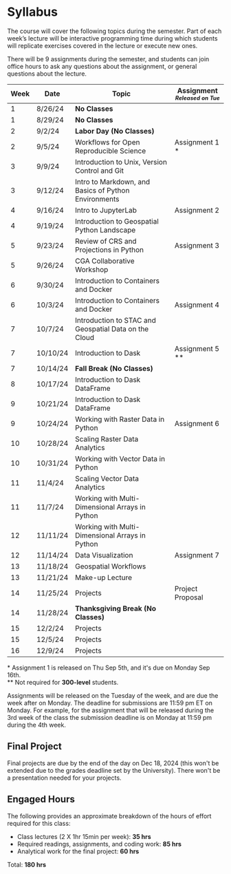 # Syllabus
The course will cover the following topics during the semester. Part of each week’s lecture will be interactive programming time during which students will replicate exercises covered in the lecture or execute new ones. 

There will be 9 assignments during the semester, and students can join office hours to ask any questions about the assignment, or general questions about the lecture. 

|	**Week**	|	**Date**	|	**Topic**	                                                        |	**Assignment** <br> *<span style="font-size:0.8em;">Released on Tue</span>*	|
|	--------	|	--------	|	----------------------------------------------------------------	|	-----------	|
|	1	|	8/26/24	|	**No Classes**	|		|
|	1	|	8/29/24	|	**No Classes**	|		|
|	2	|	9/2/24	|	**Labor Day (No Classes)**	|		|
|	2	|	9/5/24	|	Workflows for Open Reproducible Science	|	Assignment 1 \*	|
|	3	|	9/9/24	|	Introduction to Unix, Version Control and Git	|		|
|	3	|	9/12/24	|	Intro to Markdown, and Basics of Python Environments	|		|
|	4	|	9/16/24	|	Intro to JupyterLab	|	Assignment 2	|
|	4	|	9/19/24	|	Introduction to Geospatial Python Landscape	|		|
|	5	|	9/23/24	|	Review of CRS and Projections in Python	|	Assignment 3	|
|	5	|	9/26/24	|	CGA Collaborative Workshop	|		|
|	6	|	9/30/24	|	Introduction to Containers and Docker	|		|
|	6	|	10/3/24	|	Introduction to Containers and Docker	|	Assignment 4	|
|	7	|	10/7/24	|	Introduction to STAC and Geospatial Data on the Cloud	|		|
|	7	|	10/10/24	|	Introduction to Dask	|	Assignment 5 \**	|
|	7	|	10/14/24	|	**Fall Break (No Classes)**	|		|
|	8	|	10/17/24	|	Introduction to Dask DataFrame	|		|
|	9	|	10/21/24	|	Introduction to Dask DataFrame	|		|
|	9	|	10/24/24	|	Working with Raster Data in Python	|	Assignment 6	|
|	10	|	10/28/24	|	Scaling Raster Data Analytics	|		|
|	10	|	10/31/24	|	Working with Vector Data in Python	|		|
|	11	|	11/4/24	|	Scaling Vector Data Analytics 	|		|
|	11	|	11/7/24	|	Working with Multi-Dimensional Arrays in Python	|	|
|	12	|	11/11/24	|	Working with Multi-Dimensional Arrays in Python	|		|
|	12	|	11/14/24	|	Data Visualization	|	Assignment 7	|
|	13	|	11/18/24	|	Geospatial Workflows	|		|
|	13	|	11/21/24	|	Make-up Lecture	|		|
|	14	|	11/25/24	|	Projects	|	Project Proposal	|
|	14	|	11/28/24	|	**Thanksgiving Break (No Classes)**	|		|
|	15	|	12/2/24	|	Projects	|		|
|	15	|	12/5/24	|	Projects	|		|
|	16	|	12/9/24	|	Projects	|		|

 \* Assignment 1 is released on Thu Sep 5th, and it's due on Monday Sep 16th. <br>
 \** Not required for **300-level** students. 

Assignments will be released on the Tuesday of the week, and are due the week after on Monday. The deadline for submissions are 11:59 pm ET on Monday. For example, for the assignment that will be released during the 3rd week of the class the submission deadline is on Monday at 11:59 pm during the 4th week. 

## Final Project
Final projects are due by the end of the day on Dec 18, 2024 (this won't be extended due to the grades deadline set by the University). There won't be a presentation needed for your projects. 

## __Engaged Hours__

The following provides an approximate breakdown of the hours of effort required for this class:
- Class lectures (2 X 1hr 15min per week):  **35 hrs**
- Required readings, assignments, and coding work: **85 hrs**
- Analytical work for the final project: **60 hrs**

Total: **180 hrs**

<p>&nbsp;</p>

